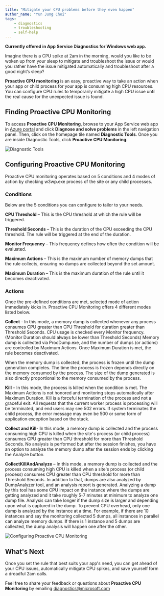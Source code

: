 ```yaml
---
title: "Mitigate your CPU problems before they even happen"
author_name: "Yun Jung Choi"
tags: 
    - diagnostics
    - troubleshooting
    - self-help
---
```

**Currently offered in App Service Diagnostics for Windows web app.**

Imagine there is a CPU spike at 2am in the morning, would you like to be woken up from your sleep to mitigate and troubleshoot the issue or would you rather have the issue mitigated automatically and troubleshoot after a good night’s sleep?  

**Proactive CPU monitoring** is an easy, proactive way to take an action when your app or child process for your app is consuming high CPU resources. You can configure CPU rules to temporarily mitigate a high CPU issue until the real cause for the unexpected issue is found.

## Finding Proactive CPU Monitoring

To access **Proactive CPU Monitoring**, browse to your App Service web app in [Azure portal](https://portal.azure.com) and click **Diagnose and solve problems** in the left navigation panel. Then, click on the homepage tile named **Diagnostic Tools**. Once you are inside Diagnostic Tools, click **Proactive CPU Monitoring**.

![Diagnostic Tools]({{site.baseurl}}/media/2019/10/diagnostic-tools.png)

## Configuring Proactive CPU Monitoring

Proactive CPU monitoring operates based on 5 conditions and 4 modes of action by checking w3wp.exe process of the site or any child processes.

### Conditions

Below are the 5 conditions you can configure to tailor to your needs.

**CPU Threshold** – This is the CPU threshold at which the rule will be triggered.

**Threshold Seconds** – This is the duration of the CPU exceeding the CPU threshold. The rule will be triggered at the end of the duration.

**Monitor Frequency** – This frequency defines how often the condition will be evaluated.

**Maximum Actions** – This is the maximum number of memory dumps that the rule collects, ensuring no dumps are collected beyond the set amount.

**Maximum Duration** – This is the maximum duration of the rule until it becomes deactivated.

### Actions

Once the pre-defined conditions are met, selected mode of action immediately kicks in. Proactive CPU Monitoring offers 4 different modes listed below.

**Collect** - In this mode, a memory dump is collected whenever any process consumes CPU greater than CPU Threshold for duration greater than Threshold Seconds. CPU usage is checked every Monitor frequency. (Monitor Duration should always be lower than Threshold Seconds) Memory dump is collected via ProcDump.exe, and the number of dumps (or actions) are controlled by Maximum Actions. Once Maximum Duration is met, the rule becomes deactivated.

When the memory dump is collected, the process is frozen until the dump generation completes. The time the process is frozen depends directly on the memory consumed by the process. The size of the dump generated is also directly proportional to the memory consumed by the process.

**Kill** – In this mode, the process is killed when the condition is met. The Maximum Actions is not honored and monitoring stops automatically after Maximum Duration. Kill is a forceful termination of the process and not a graceful exit. All requests that the current worker process is processing will be terminated, and end users may see 502 errors. If system terminates the child process, the error message may even be 500 or some form of application exception based on the stack.

**Collect and Kill**- In this mode, a memory dump is collected and the process consuming high CPU is killed when the site's process (or child process) consumes CPU greater than CPU threshold for more than Threshold Seconds. No analysis is performed but after the session finishes, you have an option to analyze the memory dump after the session ends by clicking the Analyze button.

**CollectKillAndAnalyze** – In this mode, a memory dump is collected and the process consuming high CPU is killed when a site's process (or child process) consumes CPU greater than CPU threshold for more than Threshold Seconds. In addition to that, dumps are also analyzed by DumpAnalyzer tool, and an analysis report is generated. Analyzing a dump by this tool has some CPU impact on the instance where the dumps are getting analyzed and it take roughly 5-7 minutes at minimum to analyze one dump file. Analysis can take longer if the dump size is larger and depending upon what is captured in the dump.
To prevent CPU overhead, only one dump is analyzed by the instance at a time. For example, if there are 10 instances and say the monitoring collected 5 dumps, all instances in parallel can analyze memory dumps. If there is 1 instance and 5 dumps are collected, the dump analysis will happen one after the other.

![Configuring Proactive CPU Monitoring]({{site.baseurl}}/media/2019/10/proactive-cpu-monitoring-configuration.png)

## What's Next

Once you set the rule that best suits your app's need, you can get ahead of your CPU issues, automatically mitigate CPU spikes, and save yourself form a dreadful 2am calls.

Feel free to share your feedback or questions about **Proactive CPU Monitoring** by emailing [diagnostics@microsoft.com](mailto:diagnostics@microsoft.com)
